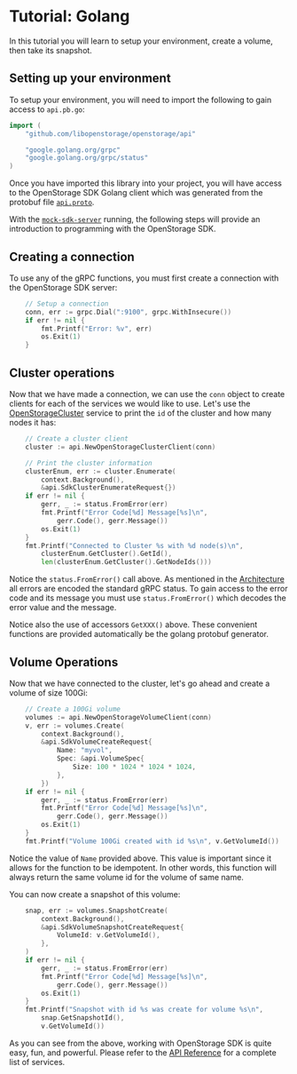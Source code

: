 # Tutorial: Golang

In this tutorial you will learn to setup your environment, create a volume,
then take its snapshot.

## Setting up your environment
To setup your environment, you will need to import the following to gain
access to `api.pb.go`:

```go
import (
    "github.com/libopenstorage/openstorage/api"

    "google.golang.org/grpc"
	"google.golang.org/grpc/status"
)
```

Once you have imported this library into your project, you will have access
to the OpenStorage SDK Golang client which was generated from the protobuf
file [`api.proto`](https://github.com/libopenstorage/openstorage/blob/master/api/api.proto).

With the [`mock-sdk-server`](tutorial.html#setting-up-the-mock-sdk-server)
running, the following steps will provide an introduction to programming
with the OpenStorage SDK.

## Creating a connection
To use any of the gRPC functions, you must first create a connection with
the OpenStorage SDK server:

```go
	// Setup a connection
	conn, err := grpc.Dial(":9100", grpc.WithInsecure())
	if err != nil {
		fmt.Printf("Error: %v", err)
		os.Exit(1)
	}
```

## Cluster operations
Now that we have made a connection, we can use the `conn` object to create
clients for each of the services we would like to use. Let's use the [OpenStorageCluster](generated-api.html#openstorageapiopenstoragecluster)
service to print the `id` of the cluster and how many nodes it has:

```go
	// Create a cluster client
	cluster := api.NewOpenStorageClusterClient(conn)

	// Print the cluster information
	clusterEnum, err := cluster.Enumerate(
		context.Background(),
		&api.SdkClusterEnumerateRequest{})
	if err != nil {
		gerr, _ := status.FromError(err)
		fmt.Printf("Error Code[%d] Message[%s]\n",
			gerr.Code(), gerr.Message())
		os.Exit(1)
	}
	fmt.Printf("Connected to Cluster %s with %d node(s)\n",
		clusterEnum.GetCluster().GetId(),
		len(clusterEnum.GetCluster().GetNodeIds()))
```

Notice the `status.FromError()` call above. As mentioned in the
[Architecture](arch.html#error-handling) all errors are encoded the standard
gRPC status. To gain access to the error code and its message you must
use `status.FromError()` which decodes the error value and the message.

Notice also the use of accessors `GetXXX()` above. These convenient functions
are provided automatically be the golang protobuf generator.

## Volume Operations
Now that we have connected to the cluster, let's go ahead and create a
volume of size 100Gi:

```go
	// Create a 100Gi volume
	volumes := api.NewOpenStorageVolumeClient(conn)
	v, err := volumes.Create(
		context.Background(),
		&api.SdkVolumeCreateRequest{
			Name: "myvol",
			Spec: &api.VolumeSpec{
				Size: 100 * 1024 * 1024 * 1024,
			},
		})
	if err != nil {
		gerr, _ := status.FromError(err)
		fmt.Printf("Error Code[%d] Message[%s]\n",
			gerr.Code(), gerr.Message())
		os.Exit(1)
	}
	fmt.Printf("Volume 100Gi created with id %s\n", v.GetVolumeId())
```

Notice the value of `Name` provided above. This value is important since
it allows for the function to be idempotent. In other words, this function
will always return the same volume id for the volume of same name.

You can now create a snapshot of this volume:

```go
	snap, err := volumes.SnapshotCreate(
		context.Background(),
		&api.SdkVolumeSnapshotCreateRequest{
			VolumeId: v.GetVolumeId(),
		},
	)
	if err != nil {
		gerr, _ := status.FromError(err)
		fmt.Printf("Error Code[%d] Message[%s]\n",
			gerr.Code(), gerr.Message())
		os.Exit(1)
	}
	fmt.Printf("Snapshot with id %s was create for volume %s\n",
		snap.GetSnapshotId(),
		v.GetVolumeId())
```

As you can see from the above, working with OpenStorage SDK is quite easy,
fun, and powerful. Please refer to the [API Reference](generated-api.html)
for a complete list of services.
